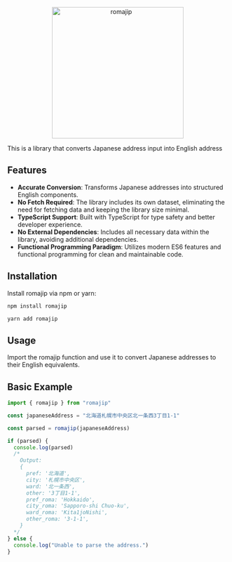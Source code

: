 <p align="center">
    <picture>
      <source media="(prefers-color-scheme: dark)" srcset="https://github.com/Sangun-Kang/romajip/blob/main/img/romajip.svg?raw=true">
      <img alt="romajip" src="https://github.com/Sangun-Kang/romajip/blob/main/img/romajip.svg?raw=true" width="300">
    </picture
</p>

This is a library that converts Japanese address input into English address

## Features

- **Accurate Conversion**: Transforms Japanese addresses into structured English components.
- **No Fetch Required**: The library includes its own dataset, eliminating the need for fetching data and keeping the library size minimal.
- **TypeScript Support**: Built with TypeScript for type safety and better developer experience.
- **No External Dependencies**: Includes all necessary data within the library, avoiding additional dependencies.
- **Functional Programming Paradigm**: Utilizes modern ES6 features and functional programming for clean and maintainable code.

## Installation

Install romajip via npm or yarn:

```bash
npm install romajip
```

```bash
yarn add romajip
```

## Usage

Import the romajip function and use it to convert Japanese addresses to their English equivalents.

## Basic Example

```typescript
import { romajip } from "romajip"

const japaneseAddress = "北海道札幌市中央区北一条西3丁目1-1"

const parsed = romajip(japaneseAddress)

if (parsed) {
  console.log(parsed)
  /*
    Output:
    {
      pref: '北海道',
      city: '札幌市中央区',
      ward: '北一条西',
      other: '3丁目1-1',
      pref_roma: 'Hokkaido',
      city_roma: 'Sapporo-shi Chuo-ku',
      ward_roma: 'Kita1joNishi',
      other_roma: '3-1-1',
    }
  */
} else {
  console.log("Unable to parse the address.")
}
```
